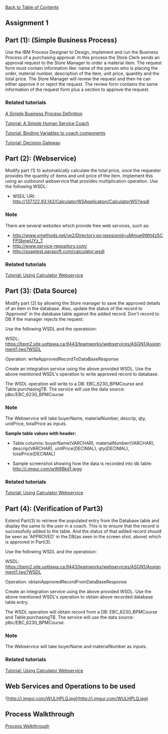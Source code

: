 [Back to Table of Contents](TableOfContents.md)

## Assignment 1 ##

## Part (1): (Simple Business Process) ##
Use the IBM Process Designer to Design, implement and run the Business Process of a purchasing approval.
In this process the Store Clerk sends an approval request  to the Store Manager to order a material item. The request form must contain information like: name of the person who is placing the order, material number, description of the item, unit price, quantity and the total price.
The Store Manager will review the request and then he can either approve it or reject the request. The review form contains the same information of the request form plus a section to approve the request.

### Related tutorials ###
[A Simple Business Process Definition ](SimpleBPD.md)

[Tutorial: A Simple Human Service Coach](SimpleCoach.md)

[Tutorial: Binding Variables to coach components](VariableBinding.md)

[Tutorial: Decision Gateway](Tutorial_DecisionGateway.md)

## Part (2): (Webservice) ##
Modify part (1) to automatically calculate the total price, once the requester provides the quantity of items and unit price of the item. Implement this using an outbound webservice that provides multiplication operation.
Use the following WSDL:
  * WSDL URI: http://137.122.93.142/CalculatorWSApplication/CalculatorWS?wsdl

### Note ###

There are several websites which provide free web services, such as:
  * http://www.xmethods.net/ve2/Directory.po;jsessionid=uMmue9Wtt4z5CFPSbnwUYz_T
  * http://www.service-repository.com/
  * http://soaptest.parasoft.com/calculator.wsdl

### Related tutorials ###

[Tutorial: Using Calculator Webservice](WebServiceIntegration.md)

## Part (3): (Data Source) ##
Modify part (2) by allowing the Store manager to save the approved details of an item in the database. Also, update the status of the record to 'Approved' in the database table against the added record.
Don't record to DB if the manager rejects the request.

Use the following WSDL and the operatoion:

WSDL: https://bpm2.site.uottawa.ca:9443/teamworks/webservices/ASGN1/Assignment1.tws?WSDL

Operation:
writeApprovedRecordToDataBaseResponse

Create an integration service using the above provided WSDL. Use the above mentioned WSDL's operation to write approved record to database.

The WSDL operation will write to a DB: EBC\_6230\_BPMCourse and Table:purchasingTB. The service will use the data source: jdbc/EBC\_6230\_BPMCourse

### Note ###
The Webservice will take buyerName, materialNumber, descrip, qty, unitPrice, totalPrice as inputs.


**Sample table values with header:**
  * Table columns:
buyerName(VARCHAR), materialNumber(VARCHAR), descrip(VARCHAR), unitPrice(DECIMAL), qty(DECIMAL), totalPrice(DECIMAL)

  * Sample screenshot showing how the data is recorded into db table:
http://i.imgur.com/wW6Bkd1.jpgg


### Related tutorials ###

[Tutorial: Using Calculator Webservice](WebServiceIntegration.md)


## Part (4): (Verification of Part3) ##
Extend Part(3) to retrieve the populated entry from the Database table and display the same to the user in a coach.
This is to ensure that the record is successfully added to the table. And the status of that added record should be seen as 'APPROVED' in the DB(as seen in the screen shot, above) which is approved in Part(3).


Use the following WSDL and the operatoion:

WSDL: https://bpm2.site.uottawa.ca:9443/teamworks/webservices/ASGN1/Assignment1.tws?WSDL

Operation:
obtainApprovedRecordFromDataBaseResponse

Create an integration service using the above provided WSDL. Use the above mentioned WSDL's operation to obtain above recorded database table entry.

The WSDL operation will obtain record from a DB: EBC\_6230\_BPMCourse and Table:purchasingTB. The service will use the data source: jdbc/EBC\_6230\_BPMCourse.

### Note ###
The Webservice will take buyerName and materialNumber as inputs.


### Related tutorials ###

[Tutorial: Using Calculator Webservice](WebServiceIntegration.md)


## Web Services and Operations to be used ##

![http://i.imgur.com/WULHPLQ.jpg](http://i.imgur.com/WULHPLQ.jpg)



## Process Walkthrough ##
[Process Walkthrough](Assignment1_screenshots.md)